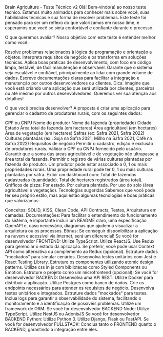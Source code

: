 Brain Agriculture - Teste Técnico v2
Olá! Bem-vindo(a) ao nosso teste técnico. Estamos muito animados para conhecer mais sobre você, suas habilidades técnicas e sua forma de resolver problemas. Este teste foi pensado para ser um reflexo do que valorizamos em nosso time, e esperamos que você se sinta confortável e confiante durante o processo.

O que queremos avaliar?
Nosso objetivo com este teste é entender melhor como você:

Resolve problemas relacionados à lógica de programação e orientação a objetos.
Interpreta requisitos de negócio e os transforma em soluções técnicas.
Aplica boas práticas de desenvolvimento, com foco em código limpo, testável, de fácil manutenção e observável.
Garante que o sistema seja escalável e confiável, principalmente ao lidar com grande volume de dados.
Escreve documentações claras para facilitar a integração e manutenção por outros desenvolvedores ou clientes.
Dica: Imagine que você está criando uma aplicação que será utilizada por clientes, parceiros ou até mesmo por outros desenvolvedores. Queremos ver sua atenção aos detalhes!

O que você precisa desenvolver?
A proposta é criar uma aplicação para gerenciar o cadastro de produtores rurais, com os seguintes dados:

CPF ou CNPJ
Nome do produtor
Nome da fazenda (propriedade)
Cidade
Estado
Área total da fazenda (em hectares)
Área agricultável (em hectares)
Área de vegetação (em hectares)
Safras (ex: Safra 2021, Safra 2022)
Culturas plantadas (ex.: Soja na Safra 2021, Milho na Safra 2021, Café na Safra 2022)
Requisitos de negócio
Permitir o cadastro, edição e exclusão de produtores rurais.
Validar o CPF ou CNPJ fornecido pelo usuário.
Garantir que a soma das áreas agricultável e de vegetação não ultrapasse a área total da fazenda.
Permitir o registro de várias culturas plantadas por fazenda do produtor.
Um produtor pode estar associado a 0, 1 ou mais propriedades rurais.
Uma propriedade rural pode ter 0, 1 ou mais culturas plantadas por safra.
Exibir um dashboard com:
Total de fazendas cadastradas (quantidade).
Total de hectares registrados (área total).
Gráficos de pizza:
Por estado.
Por cultura plantada.
Por uso do solo (área agricultável e vegetação).
Tecnologias sugeridas
Sabemos que você pode ter seu próprio estilo, mas aqui estão algumas tecnologias e boas práticas que valorizamos:

Conceitos: SOLID, KISS, Clean Code, API Contracts, Testes, Arquitetura em camadas.
Documentações: Para facilitar o entendimento do funcionamento do sistema, é importante incluir um README claro, uma especificação OpenAPI e, caso necessário, diagramas que ajudem a visualizar a arquitetura ou os processos.
Bônus: Se conseguir disponibilizar a aplicação na nuvem e acessível via internet, será um diferencial!
Se você for desenvolvedor FRONTEND:
Utilize TypeScript.
Utilize ReactJS.
Use Redux para gerenciar o estado da aplicação.
Se preferir, você pode usar Context API como alternativa ou complemento ao Redux (opcional).
Estruture dados "mockados" para simular cenários.
Desenvolva testes unitários com Jest e React Testing Library.
Estruture os componentes utilizando atomic design patterns.
Utilize css in js com bibliotecas como Styled Components ou Emotion.
Estruture o projeto como um microfrontend (opcional);
Se você for desenvolvedor BACKEND:
Desenvolva uma API REST.
Utilize Docker para distribuir a aplicação.
Utilize Postgres como banco de dados.
Crie os endpoints necessários para atender os requisitos de negócio.
Desenvolva testes unitários e integrados.
Estruture dados "mockados" para testes.
Inclua logs para garantir a observabilidade do sistema, facilitando o monitoramento e a identificação de possíveis problemas.
Utilize um framework de ORM.
Se você for desenvolvedor BACKEND Node:
Utilize TypeScript.
Utilize NestJS ou AdonisJS
Se você for desenvolvedor BACKEND Python:
Utilize Python 3.
Utilize Django, Flask ou FastAPI.
Se você for desenvolvedor FULLSTACK:
Conclua tanto o FRONTEND quanto o BACKEND, garantindo a integração entre eles.